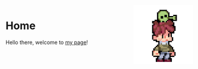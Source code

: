 <img align="right" width="160" src="assets/images/alien.gif">

# Home

Hello there, welcome to [my page](https://matteogiorgi.github.io)!
